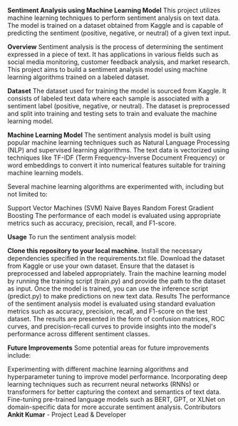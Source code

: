 **Sentiment Analysis using Machine Learning Model**
This project utilizes machine learning techniques to perform sentiment analysis on text data. The model is trained on a dataset obtained from Kaggle and is capable of predicting the sentiment (positive, negative, or neutral) of a given text input.

**Overview**
Sentiment analysis is the process of determining the sentiment expressed in a piece of text. It has applications in various fields such as social media monitoring, customer feedback analysis, and market research. This project aims to build a sentiment analysis model using machine learning algorithms trained on a labeled dataset.

**Dataset**
The dataset used for training the model is sourced from Kaggle. It consists of labeled text data where each sample is associated with a sentiment label (positive, negative, or neutral). The dataset is preprocessed and split into training and testing sets to train and evaluate the machine learning model.

**Machine Learning Model**
The sentiment analysis model is built using popular machine learning techniques such as Natural Language Processing (NLP) and supervised learning algorithms. The text data is vectorized using techniques like TF-IDF (Term Frequency-Inverse Document Frequency) or word embeddings to convert it into numerical features suitable for training machine learning models.

Several machine learning algorithms are experimented with, including but not limited to:

Support Vector Machines (SVM)
Naive Bayes
Random Forest
Gradient Boosting
The performance of each model is evaluated using appropriate metrics such as accuracy, precision, recall, and F1-score.

**Usage**
To run the sentiment analysis model:

**Clone this repository to your local machine.**
Install the necessary dependencies specified in the requirements.txt file.
Download the dataset from Kaggle or use your own dataset. Ensure that the dataset is preprocessed and labeled appropriately.
Train the machine learning model by running the training script (train.py) and provide the path to the dataset as input.
Once the model is trained, you can use the inference script (predict.py) to make predictions on new text data.
Results
The performance of the sentiment analysis model is evaluated using standard evaluation metrics such as accuracy, precision, recall, and F1-score on the test dataset. The results are presented in the form of confusion matrices, ROC curves, and precision-recall curves to provide insights into the model's performance across different sentiment classes.

**Future Improvements**
Some potential areas for future improvements include:

Experimenting with different machine learning algorithms and hyperparameter tuning to improve model performance.
Incorporating deep learning techniques such as recurrent neural networks (RNNs) or transformers for better capturing the context and semantics of text data.
Fine-tuning pre-trained language models such as BERT, GPT, or XLNet on domain-specific data for more accurate sentiment analysis.
Contributors
**Ankit Kumar** - Project Lead & Developer
